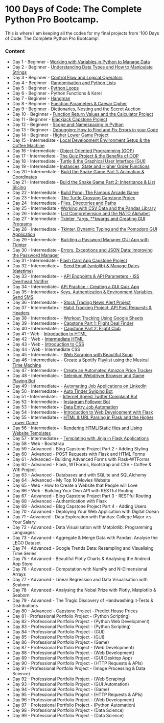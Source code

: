 # **100 Days of Code: The Complete Python Pro Bootcamp.**  
This is where I am keeping all the codes for my final projects from '100 Days of Code: The Complete Python Pro Bootcamp'.   

### Content   
* Day 1 - Beginner - [Working with Variables in Python to Manage Data ](https://github.com/Dv-nn/100-Days-of-Code--The-Complete-Python-Pro-Bootcamp-/blob/main/Day%201/main.py) 
* Day 2 - Beginner - [Understanding Data Types and How to Manipulate Strings](https://github.com/Dv-nn/100-Days-of-Code--The-Complete-Python-Pro-Bootcamp-/blob/main/Day%202/main.py)
* Day 3 - Beginner - [Control Flow and Logical Operators](https://github.com/Dv-nn/100-Days-of-Code--The-Complete-Python-Pro-Bootcamp-/blob/main/Day%203/main.py)
* Day 4 - Beginner - [Randomisation and Python Lists](https://github.com/Dv-nn/100-Days-of-Code--The-Complete-Python-Pro-Bootcamp-/blob/main/Day%204/main.py)
* Day 5 - Beginner - [Python Loops](https://github.com/Dv-nn/100-Days-of-Code--The-Complete-Python-Pro-Bootcamp-/edit/main/Day%205/main.py)
* Day 6 - Beginner - Python Functions & Karel
* Day 7 - Beginner - [Hangman](https://github.com/Dv-nn/100-Days-of-Code--The-Complete-Python-Pro-Bootcamp-/tree/main/Day%207)
* Day 8 - Beginner - [Function Parameters & Caesar Cipher](https://github.com/Dv-nn/100-Days-of-Code--The-Complete-Python-Pro-Bootcamp-/blob/main/Day%208/main.py)
* Day 9 - Beginner - [Dictionaries, Nesting and the Secret Auction](https://github.com/Dv-nn/100-Days-of-Code--The-Complete-Python-Pro-Bootcamp-/tree/main/Day%209)
* Day 10 - Beginner - [Function Return Values and the Calculator Project](https://github.com/Dv-nn/100-Days-of-Code--The-Complete-Python-Pro-Bootcamp-/tree/main/Day%2010)
* Day 11 - Beginner - [Blackjack Capstone Project](https://github.com/Dv-nn/100-Days-of-Code--The-Complete-Python-Pro-Bootcamp-/blob/main/Day%2011/blackjack.py)
* Day 12 - Beginner - [Scope and Namespacing in Python](https://github.com/Dv-nn/100-Days-of-Code--The-Complete-Python-Pro-Bootcamp-/blob/main/Day%2012/main.py)
* Day 13 - Beginner - [Debugging: How to Find and Fix Errors in your Code](https://github.com/Dv-nn/100-Days-of-Code--The-Complete-Python-Pro-Bootcamp-/blob/main/Day%2013/main.py)
* Day 14 - Beginner - [Higher Lower Game Project](https://github.com/Dv-nn/100-Days-of-Code--The-Complete-Python-Pro-Bootcamp-/tree/main/Day%2014)
* Day 15 - Intermediate - [Local Development Environment Setup & the Coffee Machine](https://github.com/Dv-nn/100-Days-of-Code--The-Complete-Python-Pro-Bootcamp-/tree/main/Day%2015)
* Day 16 - Intermediate - [Object Oriented Programming (OOP)](https://github.com/Dv-nn/100-Days-of-Code--The-Complete-Python-Pro-Bootcamp-/tree/main/Day%2016)
* Day 17 - Intermediate - [The Quiz Project & the Benefits of OOP](https://github.com/Dv-nn/100-Days-of-Code--The-Complete-Python-Pro-Bootcamp-/tree/main/Day%2017/quiz-game)
* Day 18 - Intermediate - [Turtle & the Graphical User Interface (GUI)](https://github.com/Dv-nn/100-Days-of-Code--The-Complete-Python-Pro-Bootcamp-/tree/main/Day%2018)
* Day 19 - Intermediate - [Instances, State and Higher Order Functions](https://github.com/Dv-nn/100-Days-of-Code--The-Complete-Python-Pro-Bootcamp-/tree/main/Day%2019)
* Day 20 - Intermediate - [Build the Snake Game Part 1: Animation & Coordinates](https://github.com/Dv-nn/100-Days-of-Code--The-Complete-Python-Pro-Bootcamp-/tree/main/Day%2020)
* Day 21 - Intermediate - [Build the Snake Game Part 2: Inheritance & List Slicing](https://github.com/Dv-nn/100-Days-of-Code--The-Complete-Python-Pro-Bootcamp-/tree/main/Day%2021)
* Day 22 - Intermediate - [Build Pong: The Famous Arcade Game](https://github.com/Dv-nn/100-Days-of-Code--The-Complete-Python-Pro-Bootcamp-/tree/main/Day%2022)  
* Day 23 - Intermediate - [The Turtle Crossing Capstone Projec](https://github.com/Dv-nn/100-Days-of-Code--The-Complete-Python-Pro-Bootcamp-/tree/main/Day%2023) 
* Day 24 - Intermediate - [Files, Directories and Paths](https://github.com/Dv-nn/100-Days-of-Code--The-Complete-Python-Pro-Bootcamp-/tree/main/Day%2024)  
* Day 25 - Intermediate - [Working with CSV Data and the Pandas Library](https://github.com/Dv-nn/100-Days-of-Code--The-Complete-Python-Pro-Bootcamp-/tree/main/Day%2025) 
* Day 26 - Intermediate - [List Comprehension and the NATO Alphabet](https://github.com/Dv-nn/100-Days-of-Code--The-Complete-Python-Pro-Bootcamp-/tree/main/Day%2026)  
* Day 27 - Intermediate - [Tkinter, *args, **kwargs and Creating GUI Programs](https://github.com/Dv-nn/100-Days-of-Code--The-Complete-Python-Pro-Bootcamp-/tree/main/Day%2027)
* Day 28 - Intermediate - [Tkinter, Dynamic Typing and the Pomodoro GUI Application](https://github.com/Dv-nn/100-Days-of-Code--The-Complete-Python-Pro-Bootcamp-/tree/main/Day%2028)  
* Day 29 - Intermediate - [Building a Password Manager GUI App with Tkinter](https://github.com/Dv-nn/100-Days-of-Code--The-Complete-Python-Pro-Bootcamp-/tree/main/Day%2029)  
* Day 30 - Intermediate - [Errors, Exceptions and JSON Data: Improving the Password Manager](https://github.com/Dv-nn/100-Days-of-Code--The-Complete-Python-Pro-Bootcamp-/tree/main/Day%2030)  
* Day 31 - Intermediate - [Flash Card App Capstone Project](https://github.com/Dv-nn/100-Days-of-Code--The-Complete-Python-Pro-Bootcamp-/tree/main/Day%2031)  
* Day 32 - Intermediate+ - [Send Email (smtplib) & Manage Dates (datetime)](https://github.com/Dv-nn/100-Days-of-Code--The-Complete-Python-Pro-Bootcamp-/tree/main/Day%2032)  
* Day 33 - Intermediate+ - [API Endpoints & API Parameters - ISS Overhead Notifier](https://github.com/Dv-nn/100-Days-of-Code--The-Complete-Python-Pro-Bootcamp-/tree/main/Day%2033)  
* Day 34 - Intermediate+  [API Practice - Creating a GUI Quiz App](https://github.com/Dv-nn/100-Days-of-Code--The-Complete-Python-Pro-Bootcamp-/tree/main/Day%2034/quizzler-app)  
* Day 35 - Intermediate+  [Keys, Authentication & Environment Variables: Send SMS](https://github.com/Dv-nn/100-Days-of-Code--The-Complete-Python-Pro-Bootcamp-/tree/main/Day%2035)  
* Day 36 - Intermediate+ - [Stock Trading News Alert Project](https://github.com/Dv-nn/100-Days-of-Code--The-Complete-Python-Pro-Bootcamp-/tree/main/Day%2036)  
* Day 37 - Intermediate+ - [Habit Tracking Project: API Post Requests & Headers](https://github.com/Dv-nn/100-Days-of-Code--The-Complete-Python-Pro-Bootcamp-/tree/main/Day%2037)  
* Day 38 - Intermediate+ - [Workout Tracking Using Google Sheets](https://github.com/Dv-nn/100-Days-of-Code--The-Complete-Python-Pro-Bootcamp-/tree/main/Day%2038)  
* Day 39 - Intermediate+ - [Capstone Part 1: Flight Deal Finder](https://github.com/Dv-nn/100-Days-of-Code--The-Complete-Python-Pro-Bootcamp-/tree/main/Day%2039)  
* Day 40 - Intermediate+ - [Capstone Part 2: Flight Club](https://github.com/Dv-nn/100-Days-of-Code--The-Complete-Python-Pro-Bootcamp-/tree/main/Day%2040)  
* Day 41 - Web - [Introduction to HTML](https://github.com/Dv-nn/100-Days-of-Code--The-Complete-Python-Pro-Bootcamp-/tree/main/Day%2041)  
* Day 42 - Web - [Intermediate HTML](https://github.com/Dv-nn/100-Days-of-Code--The-Complete-Python-Pro-Bootcamp-/tree/main/Day%2042)
* Day 43 - Web - [Introduction to CSS](https://github.com/Dv-nn/100-Days-of-Code--The-Complete-Python-Pro-Bootcamp-/tree/main/Day%2043)  
* Day 44 - Web - Intermediate CSS
* Day 45 - Intermediate+ - [Web Scraping with Beautiful Soup](https://github.com/Dv-nn/100-Days-of-Code--The-Complete-Python-Pro-Bootcamp-/tree/main/Day%2045)  
* Day 46 - Intermediate+ - [Create a Spotify Playlist using the Musical Time Machine](https://github.com/Dv-nn/100-Days-of-Code--The-Complete-Python-Pro-Bootcamp-/tree/main/Day%2046)
* Day 47 - Intermediate+ - [Create an Automated Amazon Price Tracker](https://github.com/Dv-nn/100-Days-of-Code--The-Complete-Python-Pro-Bootcamp-/tree/main/Day%2047)
* Day 48 - Intermediate+ - [Selenium Webdriver Browser and Game Playing Bot](https://github.com/Dv-nn/100-Days-of-Code--The-Complete-Python-Pro-Bootcamp-/tree/main/Day%2048)
* Day 49 - Intermediate+ - [Automating Job Applications on LinkedIn](https://github.com/Dv-nn/100-Days-of-Code--The-Complete-Python-Pro-Bootcamp-/tree/main/Day%2049)
* Day 50 - Intermediate+ - [Auto Tinder Swiping Bot](https://github.com/Dv-nn/100-Days-of-Code--The-Complete-Python-Pro-Bootcamp-/tree/main/Day%2050)
* Day 51 - Intermediate+ - [Internet Speed Twitter Complaint Bot](https://github.com/Dv-nn/100-Days-of-Code--The-Complete-Python-Pro-Bootcamp-/tree/main/Day%2051)
* Day 52 - Intermediate+ - [Instagram Follower Bot](https://github.com/Dv-nn/100-Days-of-Code--The-Complete-Python-Pro-Bootcamp-/tree/main/Day%2052)
* Day 53 - Intermediate+ - [Data Entry Job Automation](https://github.com/Dv-nn/100-Days-of-Code--The-Complete-Python-Pro-Bootcamp-/tree/main/Day%2053)
* Day 54 - Intermediate+ - [Introduction to Web Development with Flask](https://github.com/Dv-nn/100-Days-of-Code--The-Complete-Python-Pro-Bootcamp-/tree/main/Day%2054)
* Day 55 - Intermediate+ - [HTML & URL Parsing in Flask and the Higher Lower Game](https://github.com/Dv-nn/100-Days-of-Code--The-Complete-Python-Pro-Bootcamp-/tree/main/Day%2055)
* Day 56 - Intermediate+ - [Rendering HTML/Static files and Using Website Templates](https://github.com/Dv-nn/100-Days-of-Code--The-Complete-Python-Pro-Bootcamp-/tree/main/Day%2055)
* Day 57 - Intermediate+ - [Templating with Jinja in Flask Applications](https://github.com/Dv-nn/100-Days-of-Code--The-Complete-Python-Pro-Bootcamp-/tree/main/Day%2056)
* Day 58 - Web - Bootstrap
* Day 59 - Advanced - Blog Capstone Project Part 2 - Adding Styling
* Day 60 - Advanced - POST Requests with Flask and HTML Forms
* Day 61 - Advanced - Building Advanced Forms with Flask-WTForms
* Day 62 - Advanced - Flask, WTForms, Bootstrap and CSV - Coffee & Wifi Project
* Day 63 - Advanced - Databases and with SQLite and SQLAlchemy
* Day 64 - Advanced - My Top 10 Movies Website
* Day 65 - Web - How to Create a Website that People will Love
* Day 66 - Web - Building Your Own API with RESTful Routing
* Day 67 - Advanced - Blog Capstone Project Part 3 - RESTful Routing
* Day 68 - Advanced - Authentication with Flask
* Day 69 - Advanced - Blog Capstone Project Part 4 - Adding Users
* Day 70 - Advanced - Deploying Your Web Application with Digital Ocean
* Day 71 - Advanced - Data Exploration with Pandas: College Major v.s. Your Salary
* Day 72 - Advanced - Data Visualisation with Matplotlib: Programming Languages
* Day 73 - Advanced - Aggregate & Merge Data with Pandas: Analyse the LEGO Dataset
* Day 74 - Advanced - Google Trends Data: Resampling and Visualising Time Series
* Day 75 - Advanced - Beautiful Plotly Charts & Analysing the Android App Store
* Day 76 - Advanced - Computation with NumPy and N-Dimensional Arrays
* Day 77 - Advanced - Linear Regression and Data Visualisation with Seaborn
* Day 78 - Advanced - Analysing the Nobel Prize with Plotly, Matplotlib & Seaborn
* Day 79 - Advanced - The Tragic Discovery of Handwashing: t-Tests & Distributions
* Day 80 - Advanced - Capstone Project - Predict House Prices
* Day 81 - Professional Portfolio Project - (Python Scripting)
* Day 82 - Professional Portfolio Project - (Python Web Development)
* Day 83 - Professional Portfolio Project - (Python Scripting)
* Day 84 - Professional Portfolio Project - (GUI)
* Day 85 - Professional Portfolio Project - (GUI)
* Day 86 - Professional Portfolio Project - (Game)
* Day 87 - Professional Portfolio Project - (Web Development)
* Day 88 - Professional Portfolio Project - (Web Development)
* Day 89 - Professional Portfolio Project - (GUI Desktop App)
* Day 90 - Professional Portfolio Project - (HTTP Requests & APIs)
* Day 91 - Professional Portfolio Project - (Image Processing & Data Science)
* Day 92 - Professional Portfolio Project - (Web Scraping)
* Day 93 - Professional Portfolio Project - (GUI Automation)
* Day 94 - Professional Portfolio Project - (Game)
* Day 95 - Professional Portfolio Project - (HTTP Requests & APIs)
* Day 96 - Professional Portfolio Project - (Web Development)
* Day 97 - Professional Portfolio Project - (Python Automation)
* Day 98 - Professional Portfolio Project - (Data Science)
* Day 99 - Professional Portfolio Project - (Data Science)
